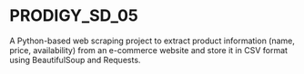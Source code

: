 # PRODIGY_SD_05
A Python-based web scraping project to extract product information (name, price, availability) from an e-commerce website and store it in CSV format using BeautifulSoup and Requests.
